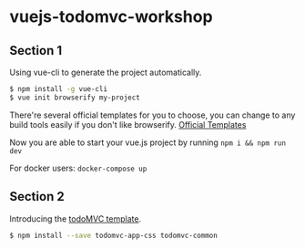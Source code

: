 # vuejs-todomvc-workshop

## Section 1
Using vue-cli to generate the project automatically.

```bash
$ npm install -g vue-cli
$ vue init browserify my-project
```
There're several official templates for you to choose, you can change to any build tools easily if you don't like browserify. [Official Templates](https://github.com/vuejs/vue-cli#official-templates)

Now you are able to start your vue.js project by running `npm i && npm run dev`

For docker users:
`docker-compose up`


## Section 2
Introducing the [todoMVC template](https://github.com/tastejs/todomvc-app-template).

```bash
$ npm install --save todomvc-app-css todomvc-common
```
